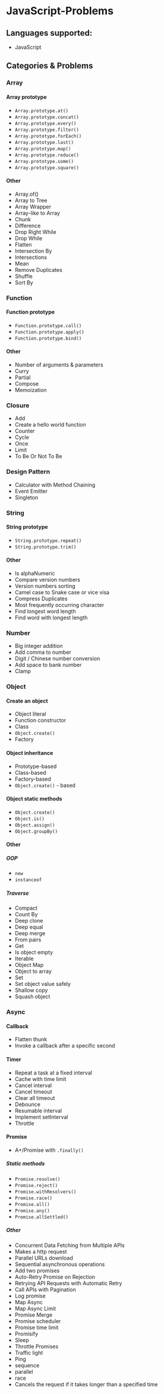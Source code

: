 # JavaScript-Problems

## Languages supported:
* JavaScript

## Categories & Problems

### Array
#### Array prototype 
  * `Array.prototype.at()`
  * `Array.prototype.concat()`
  * `Array.prototype.every()`
  * `Array.prototype.filter()`
  * `Array.prototype.forEach()`
  * `Array.prototype.last()`
  * `Array.prototype.map()`
  * `Array.prototype.reduce()`
  * `Array.prototype.some()`
  * `Array.prototype.square()`
#### Other
  * Array.of()
  * Array to Tree
  * Array Wrapper
  * Array-like to Array
  * Chunk
  * Difference
  * Drop Right While
  * Drop While
  * Flatten
  * Intersection By
  * Intersections
  * Mean
  * Remove Duplicates
  * Shuffle
  * Sort By


### Function
#### Function prototype
  * `Function.prototype.call()`
  * `Function.prototype.apply()`
  * `Function.prototype.bind()`
#### Other
  * Number of arguments & parameters
  * Curry
  * Partial
  * Compose
  * Memoization

### Closure
* Add
* Create a hello world function
* Counter
* Cycle
* Once
* Limit
* To Be Or Not To Be

### Design Pattern
* Calculator with Method Chaining
* Event Emitter
* Singleton

### String
#### String prototype
  * `String.prototype.repeat()`
  * `String.prototype.trim()`
#### Other
  * Is alphaNumeric
  * Compare version numbers
  * Version numbers sorting
  * Camel case to Snake case or vice visa
  * Compress Duplicates
  * Most frequently occurring character
  * Find longest word length
  * Find word with longest length

### Number
* Big integer addition
* Add comma to number
* Digit / Chinese number conversion
* Add space to bank number
* Clamp

### Object
#### Create an object
  * Object literal
  * Function constructor
  * Class
  * `Object.create()`
  * Factory
#### Object inheritance
  * Prototype-based
  * Class-based
  * Factory-based
  * `Object.create()` - based
#### Object static methods
  * `Object.create()`
  * `Object.is()`
  * `Object.assign()`
  * `Object.groupBy()`
#### Other
##### OOP
  * `new`
  * `instanceof`
##### Traverse
  * Compact
  * Count By
  * Deep clone
  * Deep equal
  * Deep merge
  * From pairs
  * Get
  * Is object empty
  * Iterable
  * Object Map
  * Object to array
  * Set
  * Set object value safely
  * Shallow copy
  * Squash object

### Async
#### Callback
  * Flatten thunk
  * Invoke a callback after a specific second
#### Timer
  * Repeat a task at a fixed interval
  * Cache with time limit
  * Cancel interval
  * Cancel timeout
  * Clear all timeout
  * Debounce
  * Resumable interval
  * Implement setInterval
  * Throttle
#### Promise
  * A+/Promise with `.finally()`
##### Static methods
  * `Promise.resolve()`
  * `Promise.reject()`
  * `Promise.withResolvers()`
  * `Promise.race()`
  * `Promise.all()`
  * `Promise.any()`
  * `Promise.allSettled()`
##### Other
  * Concurrent Data Fetching from Multiple APIs
  * Makes a http request
  * Parallel URLs download
  * Sequential asynchronous operations
  * Add two promises
  * Auto-Retry Promise on Rejection
  * Retrying API Requests with Automatic Retry
  * Call APIs with Pagination
  * Log promise
  * Map Async
  * Map Async Limit
  * Promise Merge
  * Promise scheduler
  * Promise time limit
  * Promisify
  * Sleep
  * Throttle Promises
  * Traffic light
  * Ping
  * sequence
  * parallel
  * race
  * Cancels the request if it takes longer than a specified time